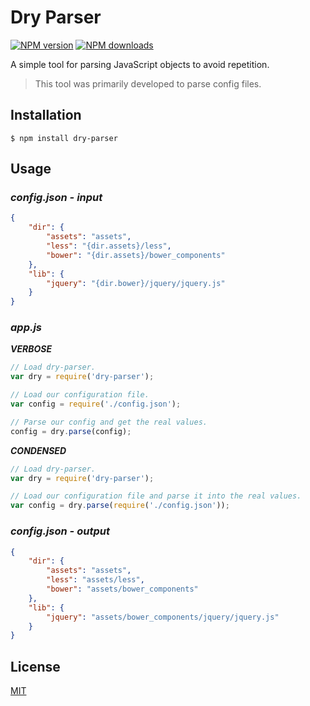 # Dry Parser
[![NPM version][npm-image]][npm-url]
[![NPM downloads][npm-downloads-image]][npm-url]

A simple tool for parsing JavaScript objects to avoid repetition.

> This tool was primarily developed to parse config files.

## Installation
```
$ npm install dry-parser
```
## Usage

### _config.json - input_

```json
{
    "dir": {
        "assets": "assets",
        "less": "{dir.assets}/less",
        "bower": "{dir.assets}/bower_components"
    },
    "lib": {
        "jquery": "{dir.bower}/jquery/jquery.js"
    }
}
```

### _app.js_

**_VERBOSE_**

```js
// Load dry-parser.
var dry = require('dry-parser');

// Load our configuration file.
var config = require('./config.json');

// Parse our config and get the real values.
config = dry.parse(config);
```

**_CONDENSED_**

```js
// Load dry-parser.
var dry = require('dry-parser');

// Load our configuration file and parse it into the real values.
var config = dry.parse(require('./config.json'));
```

### _config.json - output_

```json
{
    "dir": {
        "assets": "assets",
        "less": "assets/less",
        "bower": "assets/bower_components"
    },
    "lib": {
        "jquery": "assets/bower_components/jquery/jquery.js"
    }
}
```

## License
[MIT](https://github.com/arxstudios/dry-parser/blob/master/LICENSE)

[npm-downloads-image]: http://img.shields.io/npm/dm/dry-parser.svg?style=flat-square
[npm-url]: https://npmjs.org/package/dry-parser
[npm-image]: http://img.shields.io/npm/v/dry-parser.svg?style=flat-square

